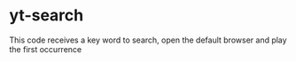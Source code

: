 # yt-search
This code receives a key word to search, open the default browser and play the first occurrence

